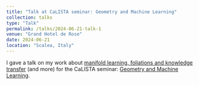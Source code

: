 ```yaml
---
title: "Talk at CaLISTA seminar: Geometry and Machine Learning"
collection: talks
type: "Talk"
permalink: /talks/2024-06-21-talk-1
venue: "Grand Hotel de Rose"
date: 2024-06-21
location: "Scalea, Italy"
---
```


I gave a talk on my work about [manifold learning, foliations and knowledge transfer](https://arxiv.org/abs/2409.07412) (and more) for the CaLISTA seminar: [Geometry and Machine Learning](https://monge.u-bourgogne.fr/gdito/GML2024/index.php?page=home).

